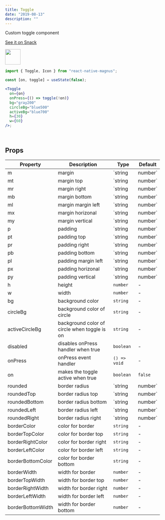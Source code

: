 ```yaml
---
title: Toggle
date: "2019-08-13"
description: ""
---
```


Custom toggle component

<a href="https://snack.expo.io/@pawankumar2901/magnus---toggle---example-1" target="_blank">See it on Snack</a>

<img src="/images/docs/toggle/1.gif"  style="height: 50px; width: auto;" />

```jsx
import { Toggle, Icon } from "react-native-magnus";

const [on, toggle] = useState(false);

<Toggle
  on={on}
  onPress={() => toggle(!on)}
  bg="gray200"
  circleBg="blue500"
  activeBg="blue700"
  h={30}
  w={60}
/>;
```

<br />

## Props

| Property          | Description                                  | Type              | Default |
| ----------------- | -------------------------------------------- | ----------------- | ------- |
| m                 | margin                                       | `string | number` | -       |
| mt                | margin top                                   | `string | number` | -       |
| mr                | margin right                                 | `string | number` | -       |
| mb                | margin bottom                                | `string | number` | -       |
| ml                | margin margin left                           | `string | number` | -       |
| mx                | margin horizonal                             | `string | number` | -       |
| my                | margin vertical                              | `string | number` | -       |
| p                 | padding                                      | `string | number` | -       |
| pt                | padding top                                  | `string | number` | -       |
| pr                | padding right                                | `string | number` | -       |
| pb                | padding bottom                               | `string | number` | -       |
| pl                | padding margin left                          | `string | number` | -       |
| px                | padding horizonal                            | `string | number` | -       |
| py                | padding vertical                             | `string | number` | -       |
| h                 | height                                       | `number`          | -       |
| w                 | width                                        | `number`          | -       |
| bg                | background color                             | `string`          | -       |
| circleBg          | background color of circle                   | `string`          | -       |
| activeCircleBg    | background color of circle when toggle is on | `string`          | -       |
| disabled          | disables onPress handler when true           | `boolean`         | -       |
| onPress           | onPress event handler                        | `() => void`      | -       |
| on                | makes the toggle active when true            | `boolean`         | `false` |
| rounded           | border radius                                | `string | number` | `none`  |
| roundedTop        | border radius top                            | `string | number` | `none`  |
| roundedBottom     | border radius bottom                         | `string | number` | `none`  |
| roundedLeft       | border radius left                           | `string | number` | `none`  |
| roundedRight      | border radius right                          | `string | number` | `none`  |
| borderColor       | color for border                             | `string`          | -       |
| borderTopColor    | color for border top                         | `string`          | -       |
| borderRightColor  | color for border right                       | `string`          | -       |
| borderLeftColor   | color for border left                        | `string`          | -       |
| borderBottomColor | color for border bottom                      | `string`          | -       |
| borderWidth       | width for border                             | `number`          | -       |
| borderTopWidth    | width for border top                         | `number`          | -       |
| borderRightWidth  | width for border right                       | `number`          | -       |
| borderLeftWidth   | width for border left                        | `number`          | -       |
| borderBottomWidth | width for border bottom                      | `number`          | -       |
